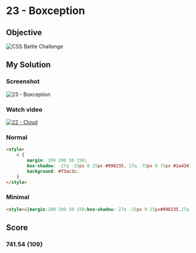 # 23 - Boxception

## Objective

![CSS Battle Challenge](https://cssbattle.dev/targets/23.png)

## My Solution

### Screenshot

![23 - Boxception](https://i.imgur.com/8pZDf3D.jpeg)

### Watch video

[![22 - Cloud](https://upload.wikimedia.org/wikipedia/commons/b/b8/YouTube_Logo_2017.svg)](https://youtu.be/U65buZovMWo)

### Normal

```html
<style>
	& {
		margin: 200 200 50 150;
		box-shadow: -27q -25px 0 25px #998235, 27q -75px 0 75px #1a4341;
		background: #f3ac3c;
	}
</style>
```

### Minimal

```html
<style>&{margin:200 200 50 150;box-shadow:-27q -25px 0 25px#998235,27q -75px 0 75px#1A4341;background:#F3AC3C
```

## Score

### 741.54 {109}
